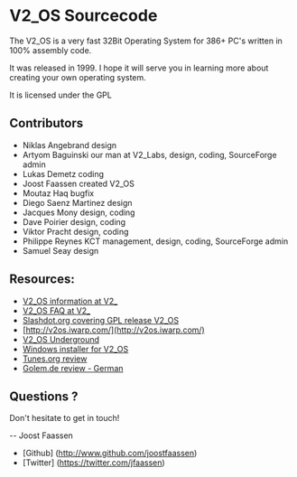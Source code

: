# V2_OS Sourcecode

The V2_OS is a very fast 32Bit Operating System for 386+ PC's written in 100% assembly code.

It was released in 1999. I hope it will serve you in learning more about 
creating your own operating system.

It is licensed under the GPL

## Contributors

* Niklas Angebrand        design
* Artyom Baguinski        our man at V2_Labs, design, coding, SourceForge admin
* Lukas Demetz            coding
* Joost Faassen           created V2_OS
* Moutaz Haq              bugfix
* Diego Saenz Martinez    design
* Jacques Mony            design, coding
* Dave Poirier            design, coding
* Viktor Pracht           design, coding
* Philippe Reynes         KCT management, design, coding, SourceForge admin
* Samuel Seay             design

## Resources:

* [V2_OS information at V2_](http://v2.nl/archive/works/v2_os)
* [V2_OS FAQ at V2_](http://v2.nl/archive/articles/v2_os-faq)
* [Slashdot.org covering GPL release V2_OS](http://slashdot.org/story/99/12/24/2229248/v2os-under-gpl)
* [http://v2os.iwarp.com/](http://v2os.iwarp.com/)
* [V2_OS Underground](http://www.oocities.org/siliconvalley/sector/4582/v2os/v2os.html)
* [Windows installer for V2_OS](http://mitglied.multimania.de/petersieg/v2os/v2os.htm)
* [Tunes.org review](http://tunes.org/wiki/v2_os.html)
* [Golem.de review - German](http://www.golem.de/9912/5450.html)

## Questions ?

Don't hesitate to get in touch!

-- Joost Faassen

* [Github] (http://www.github.com/joostfaassen)
* [Twitter] (https://twitter.com/jfaassen)

